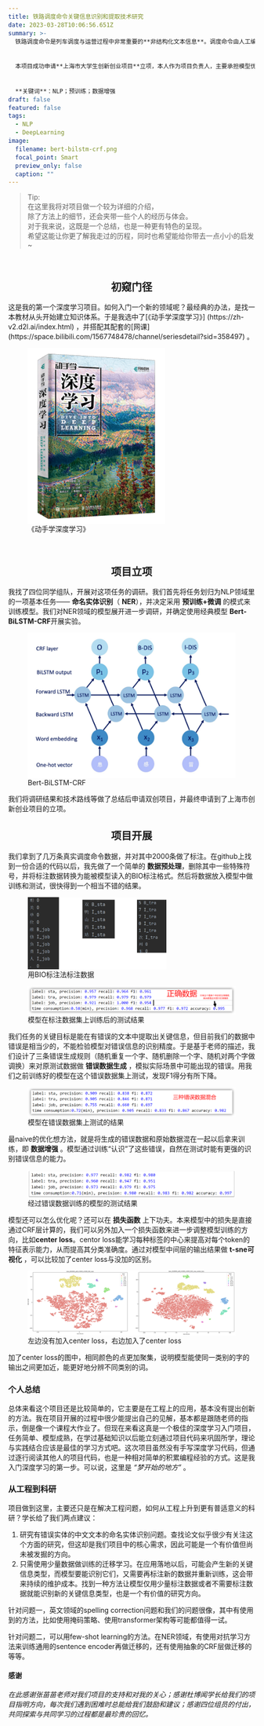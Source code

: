 ```yaml
---
title: 铁路调度命令关键信息识别和提取技术研究
date: 2023-03-28T10:06:56.651Z
summary: >-
  铁路调度命令是列车调度与运营过程中非常重要的**非结构化文本信息**。调度命令由人工编辑生成，其中一些**关键信息**（例如车站名、车次号、限速值等）**存在出错的可能性**，有巨大的安全隐患。本项目提出通过建立**深度学习模型**来**自动识别和提取**调度命令中的关键信息，以供后续编辑系统自动查错。项目中使用**Bert-BiLSTM-CRF**深度学习模型，并借助**数据增强**和**损失函数**改进的方法，在真实调度命令数据集上的**F1得分达到0.982**，为调度命令查错提供了智能化的解决方案。


  本项目成功申请**上海市大学生创新创业项目**立项，本人作为项目负责人，主要承担模型优化和模型实验的工作，并负责日常项目管理。


  **关键词**：NLP；预训练；数据增强
draft: false
featured: false
tags:
  - NLP
  - DeepLearning
image:
  filename: bert-bilstm-crf.png
  focal_point: Smart
  preview_only: false
  caption: ""
---
```

> Tip: \
> 在这里我将对项目做一个较为详细的介绍，\
> 除了方法上的细节，还会夹带一些个人的经历与体会。\
> 对于我来说，这既是一个总结，也是一种更有特色的呈现。\
> 希望这能让你更了解我走过的历程，同时也希望能给你带去一点小小的启发~

<br/>
<h2 style="text-align:center;">初窥门径</h2>
  这是我的第一个深度学习项目。如何入门一个新的领域呢？最经典的办法，是找一本教材从头开始建立知识体系。于是我选中了[《动手学深度学习》] (https://zh-v2.d2l.ai/index.html) ，并搭配其配套的[网课] (https://space.bilibili.com/1567748478/channel/seriesdetail?sid=358497) 。
<figure>
  <img src="动手学深度学习.png" alt="《动手学深度学习》" style="zoom:40%" align="middle" />
  <figcaption>《动手学深度学习》</figcaption>
</figure>
<br/>

<h2 style="text-align:center;">项目立项</h2>

我找了四位同学组队，开展对这项任务的调研。我们首先将任务划归为NLP领域里的一项基本任务—— **命名实体识别**（ **NER**），并决定采用 **预训练+微调** 的模式来训练模型。我们对NER领域的模型展开进一步调研，并确定使用经典模型 **Bert-BiLSTM-CRF**开展实验。
<figure>
  <img src="bert-bilstm-crf.png" alt="bert-bilstm-crf" style="zoom:60%" align="middle" />
  <figcaption>Bert-BiLSTM-CRF</figcaption>
</figure>

我们将调研结果和技术路线等做了总结后申请双创项目，并最终申请到了上海市创新创业项目的立项。
<br/>

<h2 style="text-align:center;">项目开展</h2>

我们拿到了几万条真实调度命令数据，并对其中2000条做了标注。在github上找到一份合适的代码以后，我先做了一个简单的 **数据预处理**，删除其中一些特殊符号，并将标注数据转换为能被模型读入的BIO标注格式。然后将数据放入模型中做训练和测试，很快得到一个相当不错的结果。

<figure>
  <img src="标注结果.png" alt="BIO" style="zoom:30%" align="middle" />
  <figcaption>用BIO标注法标注数据</figcaption>
</figure>

<figure>
  <img src="实验一.png" alt="实验一结果" style="zoom:100%" align="middle" />
  <figcaption>模型在标注数据集上训练后的测试结果</figcaption>
</figure>

我们任务的关键目标是能在有错误的文本中提取出关键信息，但目前我们的数据中错误是相当少的，不能检验模型对错误信息的识别精度。于是基于老师的描述，我们设计了三条错误生成规则（随机重复一个字、随机删除一个字、随机对两个字做调换）来对原测试数据做 **错误数据生成** ，模拟实际场景中可能出现的错误。用我们之前训练好的模型在这个错误数据集上测试，发现F1得分有所下降。

<figure>
  <img src="实验二.png" alt="实验二结果" style="zoom:100%" align="middle" />
  <figcaption>模型在错误数据集上测试的结果</figcaption>
</figure>


最naive的优化想方法，就是将生成的错误数据和原始数据混在一起以后拿来训练，即 **数据增强** 。模型通过训练“认识”了这些错误，自然在测试时能有更强的识别错误信息的能力。
<figure>
  <img src="实验三.png" alt="实验三结果" style="zoom:100%" align="middle" />
  <figcaption>经过错误数据训练的模型的测试结果</figcaption>
</figure>

模型还可以怎么优化呢？还可以在 **损失函数** 上下功夫。本来模型中的损失是直接通过CRF层计算的，我们可以另外加入一个损失函数来进一步调整模型训练的方向，比如**center loss**。centor loss能学习每种标签的中心来提高对每个token的特征表示能力，从而提高其分类准确度。通过对模型中间层的输出结果做 **t-sne可视化** ，可以比较加了center loss与没加的区别。
<figure>
  <img src="tsne.png" alt="tsne可视化结果" style="zoom:60%" align="middle" />
  <figcaption>左边没有加入center loss，右边加入了center loss</figcaption>
</figure>

加了center loss的图中，相同颜色的点更加聚集，说明模型能使同一类别的字的输出之间更加近，能更好地分辨不同类别的词。
<br/>

### 个人总结
总体来看这个项目还是比较简单的，它主要是在工程上的应用，基本没有提出创新的方法。我在项目开展的过程中很少能提出自己的见解，基本都是跟随老师的指示，倒是像一个课程大作业了。但现在来看这真是一个极佳的深度学习入门项目，任务简单、模型成熟，在学过基础知识以后能立刻通过项目代码来巩固所学，理论与实践结合应该是最佳的学习方式吧。这次项目虽然没有手写深度学习代码，但通过逐行阅读其他人的项目代码，也是一种相对简单的积累编程经验的方式。这是我入门深度学习的第一步。可以说，这里是 *“梦开始的地方”* 。
<br/>

### 从工程到科研
项目做到这里，主要还只是在解决工程问题，如何从工程上升到更有普适意义的科研？学长给了我们两点建议：

1. 研究有错误实体的中文文本的命名实体识别问题。查找论文似乎很少有关注这个方面的研究，但这却是我们项目中的核心需求，因此可能是一个有价值但尚未被发掘的方向。
2. 只需使用少量数据做训练的迁移学习。在应用落地以后，可能会产生新的关键信息类型，而模型要能识别它们，又需要再标注新的数据并重新训练，这会带来持续的维护成本。找到一种方法让模型仅用少量标注数据或者不需要标注数据就能识别新的关键信息类型，也是一个有价值的研究方向。

针对问题一，英文领域的spelling correction问题和我们的问题很像，其中有使用到的方法，比如使用掩码策略、使用transformer架构等可能都值得一试。

针对问题二，可以用few-shot learning的方法。在NER领域，有使用对抗学习方法来训练通用的sentence encoder再做迁移的，还有使用抽象的CRF层做迁移的等等。
<br/>

#### 感谢
*在此感谢张苗苗老师对我们项目的支持和对我的关心；感谢杜博闻学长给我们的项目指明方向，每次我们遇到困难时总能给我们鼓励和建议；感谢四位组员的付出，共同探索与共同学习的过程都是最珍贵的回忆。*
